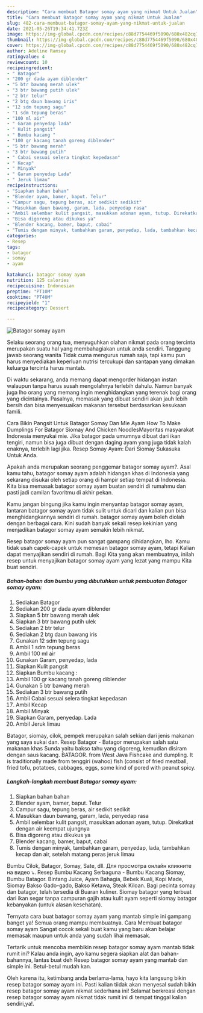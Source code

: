 ```yaml
---
description: "Cara membuat Batagor somay ayam yang nikmat Untuk Jualan"
title: "Cara membuat Batagor somay ayam yang nikmat Untuk Jualan"
slug: 482-cara-membuat-batagor-somay-ayam-yang-nikmat-untuk-jualan
date: 2021-05-26T19:34:41.723Z
image: https://img-global.cpcdn.com/recipes/c88d7754469f5090/680x482cq70/batagor-somay-ayam-foto-resep-utama.jpg
thumbnail: https://img-global.cpcdn.com/recipes/c88d7754469f5090/680x482cq70/batagor-somay-ayam-foto-resep-utama.jpg
cover: https://img-global.cpcdn.com/recipes/c88d7754469f5090/680x482cq70/batagor-somay-ayam-foto-resep-utama.jpg
author: Adeline Ramsey
ratingvalue: 4
reviewcount: 10
recipeingredient:
- " Batagor"
- "200 gr dada ayam diblender"
- "5 btr bawang merah ulek"
- "3 btr bawang putih ulek"
- "2 btr telur"
- "2 btg daun bawang iris"
- "12 sdm tepung sagu"
- "1 sdm tepung beras"
- "100 ml air"
- " Garam penyedap lada"
- " Kulit pangsit"
- " Bumbu kacang "
- "100 gr kacang tanah goreng diblender"
- "5 btr bawang merah"
- "3 btr bawang putih"
- " Cabai sesuai selera tingkat kepedasan"
- " Kecap"
- " Minyak"
- " Garam penyedap Lada"
- " Jeruk limau"
recipeinstructions:
- "Siapkan bahan bahan"
- "Blender ayam, bamer, baput. Telur"
- "Campur sagu, tepung beras, air sedikit sedikit"
- "Masukkan daun bawang, garam, lada, penyedap rasa"
- "Ambil selembar kulit pangsit, masukkan adonan ayam, tutup. Direkatkat dengan air keempat ujungnya"
- "Bisa digoreng atau dikukus ya"
- "Blender kacang, bamer, baput, cabai"
- "Tumis dengan minyak, tambahkan garam, penyedap, lada, tambahkan kecap dan air, setelah matang peras jeruk limau"
categories:
- Resep
tags:
- batagor
- somay
- ayam

katakunci: batagor somay ayam 
nutrition: 125 calories
recipecuisine: Indonesian
preptime: "PT10M"
cooktime: "PT40M"
recipeyield: "1"
recipecategory: Dessert

---
```



![Batagor somay ayam](https://img-global.cpcdn.com/recipes/c88d7754469f5090/680x482cq70/batagor-somay-ayam-foto-resep-utama.jpg)

Selaku seorang orang tua, menyuguhkan olahan nikmat pada orang tercinta merupakan suatu hal yang membahagiakan untuk anda sendiri. Tanggung jawab seorang  wanita Tidak cuma mengurus rumah saja, tapi kamu pun harus menyediakan keperluan nutrisi tercukupi dan santapan yang dimakan keluarga tercinta harus mantab.

Di waktu  sekarang, anda memang dapat mengorder hidangan instan walaupun tanpa harus susah mengolahnya terlebih dahulu. Namun banyak juga lho orang yang memang ingin menghidangkan yang terenak bagi orang yang dicintainya. Pasalnya, memasak yang dibuat sendiri akan jauh lebih bersih dan bisa menyesuaikan makanan tersebut berdasarkan kesukaan famili. 

Cara Bikin Pangsit Untuk Batagor Somay Dan Mie Ayam How To Make Dumplings For Batagor Siomay And Chicken NoodlesMayoritas masyarakat Indonesia menyukai mie. Jika batagor pada umumnya dibuat dari ikan tengiri, namun bisa juga dibuat dengan daging ayam yang juga tidak kalah enaknya, terlebih lagi jika. Resep Somay Ayam: Dari Siomay Sukasuka Untuk Anda.

Apakah anda merupakan seorang penggemar batagor somay ayam?. Asal kamu tahu, batagor somay ayam adalah hidangan khas di Indonesia yang sekarang disukai oleh setiap orang di hampir setiap tempat di Indonesia. Kita bisa memasak batagor somay ayam buatan sendiri di rumahmu dan pasti jadi camilan favoritmu di akhir pekan.

Kamu jangan bingung jika kamu ingin menyantap batagor somay ayam, lantaran batagor somay ayam tidak sulit untuk dicari dan kalian pun bisa menghidangkannya sendiri di rumah. batagor somay ayam boleh diolah dengan berbagai cara. Kini sudah banyak sekali resep kekinian yang menjadikan batagor somay ayam semakin lebih nikmat.

Resep batagor somay ayam pun sangat gampang dihidangkan, lho. Kamu tidak usah capek-capek untuk memesan batagor somay ayam, tetapi Kalian dapat menyajikan sendiri di rumah. Bagi Kita yang akan membuatnya, inilah resep untuk menyajikan batagor somay ayam yang lezat yang mampu Kita buat sendiri.

<!--inarticleads1-->

##### Bahan-bahan dan bumbu yang dibutuhkan untuk pembuatan Batagor somay ayam:

1. Sediakan  Batagor
1. Sediakan 200 gr dada ayam diblender
1. Siapkan 5 btr bawang merah ulek
1. Siapkan 3 btr bawang putih ulek
1. Sediakan 2 btr telur
1. Sediakan 2 btg daun bawang iris
1. Gunakan 12 sdm tepung sagu
1. Ambil 1 sdm tepung beras
1. Ambil 100 ml air
1. Gunakan  Garam, penyedap, lada
1. Siapkan  Kulit pangsit
1. Siapkan  Bumbu kacang :
1. Ambil 100 gr kacang tanah goreng diblender
1. Gunakan 5 btr bawang merah
1. Sediakan 3 btr bawang putih
1. Ambil  Cabai sesuai selera tingkat kepedasan
1. Ambil  Kecap
1. Ambil  Minyak
1. Siapkan  Garam, penyedap. Lada
1. Ambil  Jeruk limau


Batagor, siomay, cilok, pempek merupakan salah sekian dari jenis makanan yang saya sukai dan. Resep Batagor - Batagor merupakan salah satu makanan khas Sunda yaitu bakso tahu yang digoreng, kemudian disiram dengan saus kacang. BATAGOR. from West Java Fishcake and dumpling. It is traditionally made from tenggiri (wahoo) fish (consist of fried meatball, fried tofu, potatoes, cabbages, eggs, some kind of pored with peanut spicy. 

<!--inarticleads2-->

##### Langkah-langkah membuat Batagor somay ayam:

1. Siapkan bahan bahan
1. Blender ayam, bamer, baput. Telur
1. Campur sagu, tepung beras, air sedikit sedikit
1. Masukkan daun bawang, garam, lada, penyedap rasa
1. Ambil selembar kulit pangsit, masukkan adonan ayam, tutup. Direkatkat dengan air keempat ujungnya
1. Bisa digoreng atau dikukus ya
1. Blender kacang, bamer, baput, cabai
1. Tumis dengan minyak, tambahkan garam, penyedap, lada, tambahkan kecap dan air, setelah matang peras jeruk limau


Bumbu Cilok, Batagor, Somay, Sate, dll. Для просмотра онлайн кликните на видео ⤵. Resep Bumbu Kacang Serbaguna - Bumbu Kacang Siomay, Bumbu Batagor. Bintang Juice, Ayam Bahagia, Bebek Kuali, Kopi Made, Siomay Bakso Gado-gado, Bakso Ketawa, Steak Kiloan. Bagi pecinta somay dan batagor, telah tersedia di Buaran kuliner. Siomay batagor yang terbuat dari ikan segar tanpa campuran gajih atau kulit ayam seperti siomay batagor kebanyakan (untuk alasan kesehatan). 

Ternyata cara buat batagor somay ayam yang mantab simple ini gampang banget ya! Semua orang mampu membuatnya. Cara Membuat batagor somay ayam Sangat cocok sekali buat kamu yang baru akan belajar memasak maupun untuk anda yang sudah lihai memasak.

Tertarik untuk mencoba membikin resep batagor somay ayam mantab tidak rumit ini? Kalau anda ingin, ayo kamu segera siapkan alat dan bahan-bahannya, lantas buat deh Resep batagor somay ayam yang mantab dan simple ini. Betul-betul mudah kan. 

Oleh karena itu, ketimbang anda berlama-lama, hayo kita langsung bikin resep batagor somay ayam ini. Pasti kalian tiidak akan menyesal sudah bikin resep batagor somay ayam nikmat sederhana ini! Selamat berkreasi dengan resep batagor somay ayam nikmat tidak rumit ini di tempat tinggal kalian sendiri,ya!.

